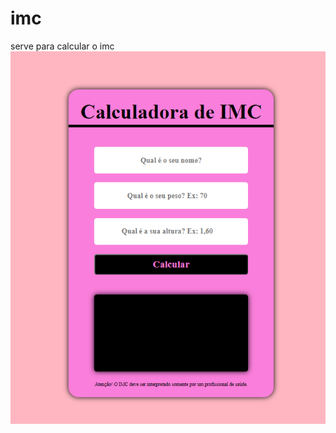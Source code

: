 # imc
serve para calcular o imc<br>
<a href="https://aledabreu.github.io/imc/index.html"><img src="imc.png"></a>
